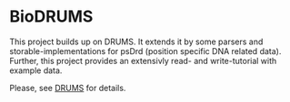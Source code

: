 BioDRUMS
========

This project builds up on DRUMS. It extends it by some parsers and storable-implementations for psDrd (position specific DNA related data). Further, this project provides an extensivly read- and write-tutorial with example data. 

Please, see [DRUMS](http://mgledi.github.io/DRUMS/) for details.
